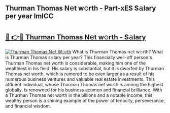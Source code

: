 ## Thurman Thomas N𝚎t w𝚘rth - Part-xES S𝚊lary per year lmlCC

# <h2><a href="http://gc1v6lo.nevu.top/?p=Thurman+Thomas">🔗 👉🔴 Thurman Thomas N𝚎t w𝚘rth - S𝚊lary</a></h2>

[![Thurman Thomas N𝚎t W𝚘rth](https://i.imgur.com/Oavwk0R.jpeg)](http://gc1v6lo.nevu.top/?p=Thurman+Thomas)
What is Thurman Thomas n𝚎t w𝚘rth? What is Thurman Thomas s𝚊lary per year?
This financially well-off person's Thurman Thomas net worth is considerable, making him one of the wealthiest in his field. His salary is substantial, but it is dwarfed by Thurman Thomas net worth, which is rumored to be even larger as a result of his numerous business ventures and valuable real estate investments. This affluent individual, whose Thurman Thomas net worth is among the highest globally, is renowned for his business acumen and financial brilliance. With a Thurman Thomas net worth in the billions and a notable income, this wealthy person is a shining example of the power of tenacity, perseverance, and financial wisdom.
